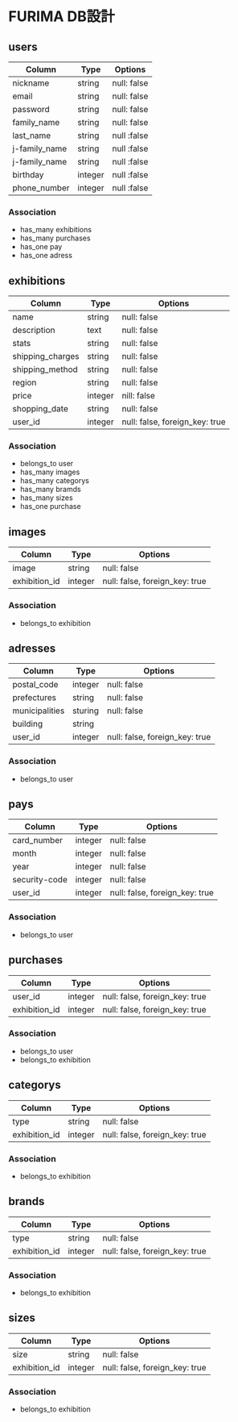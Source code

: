 # FURIMA DB設計

## users
|Column|Type|Options|
|------|----|-------|
|nickname|string|null: false|
|email|string|null: false|
|password|string|null: false|
|family_name|string|null: false|
|last_name|string|null :false|
|j-family_name|string|null :false|
|j-family_name|string|null :false|
|birthday|integer|null :false|
|phone_number|integer|null :false|

### Association
- has_many exhibitions
- has_many purchases
- has_one pay
- has_one adress

## exhibitions
|Column|Type|Options|
|------|----|-------|
|name|string|null: false|
|description|text|null: false|
|stats|string|null: false|
|shipping_charges|string|null: false|
|shipping_method|string|null: false|
|region|string|null: false|
|price|integer|nill: false|
|shopping_date|string|null: false|
|user_id|integer|null: false, foreign_key: true|

### Association
- belongs_to user
- has_many images
- has_many categorys
- has_many bramds
- has_many sizes
- has_one purchase

## images
|Column|Type|Options|
|------|----|-------|
|image|string|null: false|
|exhibition_id|integer|null: false, foreign_key: true|

### Association
- belongs_to exhibition

## adresses
|Column|Type|Options|
|------|----|-------|
|postal_code|integer|null: false|
|prefectures|string|null: false|
|municipalities|sturing|null: false|
|building|string||
|user_id|integer|null: false, foreign_key: true|

### Association
- belongs_to user

## pays
|Column|Type|Options|
|------|----|-------|
|card_number|integer|null: false|
|month|integer|null: false|
|year|integer|null: false|
|security-code|integer|null: false|
|user_id|integer|null: false, foreign_key: true|

### Association
- belongs_to user

## purchases
|Column|Type|Options|
|------|----|-------|
|user_id|integer|null: false, foreign_key: true|
|exhibition_id|integer|null: false, foreign_key: true|

### Association
- belongs_to user
- belongs_to exhibition

## categorys
|Column|Type|Options|
|------|----|-------|
|type|string|null: false|
|exhibition_id|integer|null: false, foreign_key: true|

### Association
- belongs_to exhibition

## brands
|Column|Type|Options|
|------|----|-------|
|type|string|null: false|
|exhibition_id|integer|null: false, foreign_key: true|

### Association
- belongs_to exhibition

## sizes
|Column|Type|Options|
|------|----|-------|
|size|string|null: false|
|exhibition_id|integer|null: false, foreign_key: true|

### Association
- belongs_to exhibition
